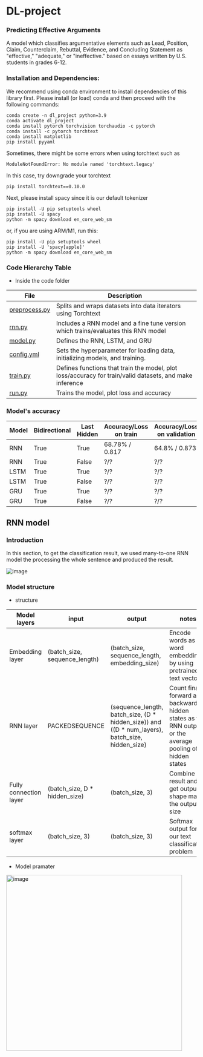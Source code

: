 # DL-project

### Predicting Effective Arguments

A model which classifies argumentative elements such as Lead, Position, Claim, Counterclaim, Rebuttal, Evidence, and Concluding Statement as "effective," "adequate," or "ineffective." based on essays written by U.S. students in grades 6-12.

### Installation and Dependencies:
We recommend using conda environment to install dependencies of this library first. Please install (or load) conda and then proceed with the following commands:
```
conda create -n dl_project python=3.9
conda activate dl_project
conda install pytorch torchvision torchaudio -c pytorch
conda install -c pytorch torchtext
conda install matplotlib
pip install pyyaml
```

Sometimes, there might be some errors when using torchtext such as
```
ModuleNotFoundError: No module named 'torchtext.legacy'
```

In this case, try downgrade your torchtext 
```
pip install torchtext==0.10.0
```
Next, please install spacy since it is our default tokenizer
```
pip install -U pip setuptools wheel
pip install -U spacy
python -m spacy download en_core_web_sm
```
or, if you are using ARM/M1, run this:
```
pip install -U pip setuptools wheel
pip install -U 'spacy[apple]'
python -m spacy download en_core_web_sm
```

### Code Hierarchy Table

- Inside the code folder

| File                                   | Description                                                                                             |
|----------------------------------------|---------------------------------------------------------------------------------------------------------|
| [preprocess.py](code/preprocessing.py) | Splits and wraps datasets into data iterators using Torchtext                                           |
| [rnn.py](code/rnn.py)                  | Includes a RNN model and a fine tune version which trains/evaluates this RNN model                      |
 | [model.py](code/model.py)              | Defines the RNN, LSTM, and GRU                                                                          |                         
| [config.yml](code/config.yml)          | Sets the hyperparameter for loading data, initializing models, and training.                            |
| [train.py](code/train.py)              | Defines functions that train the model, plot loss/accuracy for train/valid datasets, and make inference |
| [run.py](code/run.py)                  | Trains the model, plot loss and accuracy                                                                |

### Model's accuracy
| Model | Bidirectional | Last Hidden | Accuracy/Loss on train | Accuracy/Loss on validation | 
|-------|---------------|-------------|------------------------|-----------------------------|
| RNN   | True          | True        | 68.78% / 0.817         | 64.8% / 0.873               |
| RNN   | True          | False       | ?/?                    | ?/?                         |
| LSTM  | True          | True        | ?/?                    | ?/?                         |
| LSTM  | True          | False       | ?/?                    | ?/?                         |
| GRU   | True          | True        | ?/?                    | ?/?                         |
| GRU   | True          | False       | ?/?                    | ?/?                         |

## RNN model

### Introduction
In this section, to get the classification result, we used many-to-one RNN model the processing the whole sentence and produced the result.

![image](https://user-images.githubusercontent.com/77183284/198885542-63c77159-b458-49fd-9b5f-6036082efebc.png)

### Model structure

- structure

| Model layers           | input                         | output                                                                                           | notes                                                                                                         |
|------------------------|-------------------------------|--------------------------------------------------------------------------------------------------|---------------------------------------------------------------------------------------------------------------|
| Embedding layer        | (batch_size, sequence_length) | (batch_size, sequence_length, embedding_size)                                                    | Encode words as word embedding by using pretrained text vectors                                               |
| RNN layer              | PACKEDSEQUENCE                | (sequence_length, batch_size, (D * hidden_size)) and ((D * num_layers), batch_size, hidden_size) | Count final forward and backward hidden states as the RNN output, or the average pooling of all hidden states |
| Fully connection layer | (batch_size, D * hidden_size) | (batch_size, 3)                                                                                  | Combine rnn result and get output shape match the output size                                                 |
| softmax layer          | (batch_size, 3)               | (batch_size, 3)                                                                                  | Softmax output for our text classification problem                                                            |

- Model pramater

<img width="465" alt="image" src="https://user-images.githubusercontent.com/77183284/200183904-bda81a48-41c0-49ff-9185-fe0d3752819c.png">




